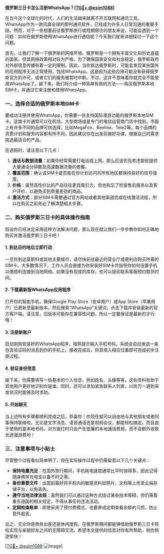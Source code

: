 **俄罗斯三日卡怎么注册WhatsApp？[[TG💪+ @esim1088](https://t.me/s/esim1088)]**

在当今这个全球化的时代，人们的生活越来越离不开互联网和通讯工具。WhatsApp作为一款风靡全球的即时通讯软件，已经成为许多人日常沟通的重要手段。然而，对于一些想要前往俄罗斯旅行或短期居住的朋友来说，可能会遇到一个问题：如何在俄罗斯使用WhatsApp进行通信呢？今天我们就来详细探讨一下这个问题。

首先，让我们了解一下俄罗斯的网络环境。俄罗斯是一个拥有丰富文化和历史底蕴的国家，但其网络政策相对较为严格。为了确保国家安全和社会稳定，俄罗斯政府对外部信息传播有着一定的限制。因此，当你抵达俄罗斯时，可能会发现某些国外的应用程序无法正常使用，包括WhatsApp。这是因为这些应用可能没有获得俄罗斯官方的许可，或者它们的服务被暂时中断。不过，这并不意味着你就完全不能使用WhatsApp了。接下来，我们将介绍一种简单有效的方法——购买俄罗斯本地SIM卡，并通过它来注册和使用WhatsApp。

### 一、选择合适的俄罗斯本地SIM卡

要成功注册并使用WhatsApp，你需要一张支持国际漫游功能的俄罗斯本地SIM卡。这类卡片通常可以在机场、大型商场或是专门的电信运营商门店中找到。市面上有许多不同的品牌可供选择，比如MegaFon、Beeline、Tele2等。每个品牌的资费计划和服务内容都有所不同，因此建议你在出发前做好功课，根据自己的需求挑选最适合的产品。

在选购时，请注意以下几点：

1. **通话与数据流量**：如果你经常需要打电话或上网，那么应该优先考虑那些提供大量通话分钟数及高速数据流量的套餐。
2. **覆盖范围**：确认该SIM卡是否能在你计划访问的所有地区都保持良好的信号强度。
3. **价格**：虽然高性价比的产品往往更具吸引力，但也别忘了检查售后服务以及客户评价，以避免买到质量差劲的商品。
4. **激活方式**：部分SIM卡需要通过官方网站或者其他渠道完成在线激活流程，所以在购买之前务必了解清楚相关步骤。

### 二、购买俄罗斯三日卡的具体操作指南

假设你已经决定采用这种方法解决问题，那么现在就让我们一步步教你如何正确地购买并激活俄罗斯三日卡吧！

#### 1. 到达目的地后立即行动
一旦你到达莫斯科或其他主要城市，请尽快前往最近的营业厅或便利店购买所需的SIM卡。大多数情况下，工作人员会直接为你安装好SIM卡并指导你如何设置手机以便顺利连接到当地网络。如果没有现成的库存，也可以提前联系客服预约取货时间。

#### 2. 下载最新版WhatsApp应用程序
打开你的智能手机，确保Google Play Store（安卓用户）或App Store（苹果用户）已更新至最新版本。然后搜索“WhatsApp”关键词，点击下载并安装最新的官方客户端。请注意，旧版本可能存在兼容性问题，所以一定要保证是最新的才行哦！

#### 3. 注册新账户
启动刚刚安装好的WhatsApp程序，按照提示输入手机号码。系统会自动发送一条包含验证码的消息到你的手机上。接收完成后，将其填入相应位置即可完成初步注册过程。

#### 4. 验证身份信息
接下来，你需要填写一些基本的个人信息，例如姓名、头像等等。这些资料有助于其他用户更好地识别你是谁。同时，还可以添加紧急联系人列表，以防万一遇到突发状况时能够及时求助。

#### 5. 开始聊天
当上述所有步骤都顺利完成之后，恭喜你！你现在就可以自由地与其他朋友或者同事保持联络啦。无论是文字消息、语音通话还是视频会议，都能轻松搞定。而且由于使用的是本地号码，对方拨打时只会产生低廉的本地通话费用，而不会额外收取长途漫游费哟！

### 三、注意事项与小贴士

尽管整个过程看似简单明了，但在实际操作过程中仍需留意以下几个关键点：

- **保持电量充足**：在国外旅行期间，手机耗电速度通常比平时快得多，因此记得随身携带充电宝以备不时之需。
- **备份重要文件**：出国前最好将手机内的敏感资料如照片、文档等上传至云端存储平台，以免丢失。
- **遵守当地法律法规**：虽然我们可以通过这种方式绕过某些技术障碍，但仍需尊重东道国的相关规定，不得从事任何违法活动。
- **定期检查账单**：即使采用了预付费模式，也要养成定期查看余额的习惯，防止意外超支。

总之，无论你是商务出差还是休闲度假，在俄罗斯期间都能够借助俄罗斯三日卡轻松实现与亲朋好友之间的无障碍交流。希望本文提供的信息对你有所帮助，祝你旅途愉快！

[[TG💪+ @esim1088](https://t.me/s/esim1088) ![Image](https://i.postimg.cc/4NQfJmqS/Snipaste-2025-05-13-00-14-12.png)]